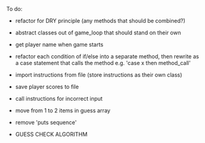 To do:

- refactor for DRY principle (any methods that should be combined?)
- abstract classes out of game_loop that should stand on their own

- get player name when game starts
- refactor each condition of if/else into a separate method, then rewrite as a case statement that
  calls the method e.g. 'case x then method_call'
- import instructions from file (store instructions as their own class)
- save player scores to file
- call instructions for incorrect input
- move from 1 to 2 items in guess array
- remove 'puts sequence'

- GUESS CHECK ALGORITHM
